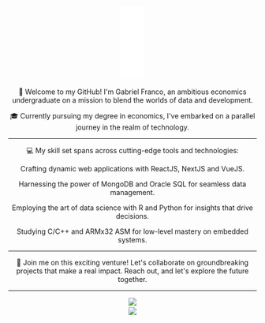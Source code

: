  <div align="center">
    <picture>
      <source
        srcset="./Black logo - no background.svg"
        media="(prefers-color-scheme: dark)"
        width="10%"
      />
      <source
        srcset="./White logo - no background.svg"
        media="(prefers-color-scheme: light), (prefers-color-scheme: no-preference)"
        width="10%"
      />
      <img src="./White logo - no background.svg" width="10%" />
    </picture>
  </div>

<span align="center">
  
  🚀 Welcome to my GitHub! I'm Gabriel Franco, an ambitious economics undergraduate on a mission to blend the worlds of data and development.
  
  🎓 Currently pursuing my degree in economics, I've embarked on a parallel journey in the realm of technology.
  
  ---
  
  💻 My skill set spans across cutting-edge tools and technologies:
  
  Crafting dynamic web applications with ReactJS, NextJS and VueJS.
  
  Harnessing the power of MongoDB and Oracle SQL for seamless data management.
  
  Employing the art of data science with R and Python for insights that drive decisions.
  
  Studying C/C++ and ARMx32 ASM for low-level mastery on embedded systems.
  
  ---
  
  🤝 Join me on this exciting venture! Let's collaborate on groundbreaking projects that make a real impact. Reach out, and let's explore the future together.

  ---

  <div align="center">
    <picture>
      <source
        srcset="https://github-readme-stats.vercel.app/api/top-langs/?username=GFLdev&layout=donut&theme=dark"
        media="(prefers-color-scheme: dark)"
      />
      <source
        srcset="https://github-readme-stats.vercel.app/api/top-langs/?username=GFLdev&layout=donut"
        media="(prefers-color-scheme: light), (prefers-color-scheme: no-preference)"
      />
      <img src="https://github-readme-stats.vercel.app/api/top-langs/?username=GFLdev&layout=donut" />
    </picture>
  </div>
  
  <div align="center">
    <picture>
      <source
        srcset="https://github-readme-stats.vercel.app/api?username=GFLdev&show_icons=true&theme=dark&rank_icon=github"
        media="(prefers-color-scheme: dark)"
      />
      <source
        srcset="https://github-readme-stats.vercel.app/api?username=GFLdev&show_icons=true&rank_icon=github"
        media="(prefers-color-scheme: light), (prefers-color-scheme: no-preference)"
      />
      <img src="https://github-readme-stats.vercel.app/api?username=GFLdev&show_icons=true&rank_icon=github" />
    </picture>
  </div>
  
</span>
